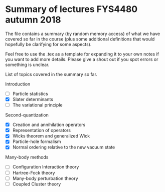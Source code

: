 # Summary of lectures FYS4480 autumn 2018

The file contains a summary (by random memory access) of what we have covered so far in the 
course (plus some additional definitions that would hopefully be clarifying for some aspects). 

Feel free to use the .tex as a template for expanding it to your own notes if you want to add more details. Please give a shout out 
if you spot errors or something is unclear.

List of topics covered in the summary so far.

Introduction
- [ ]  Particle statistics 
- [x] Slater determinants
- [ ]  The variational principle 

Second-quantization
- [x] Creation and annihilation operators
- [x] Representation of operators
- [x] Wicks theorem and generalized Wick
- [x] Particle-hole formalism
- [x] Normal ordering relative to the new vacuum state

Many-body methods
- [ ] Configuration Interaction theory
- [ ] Hartree-Fock theory
- [ ] Many-body perturbation theory
- [ ] Coupled Cluster theory
